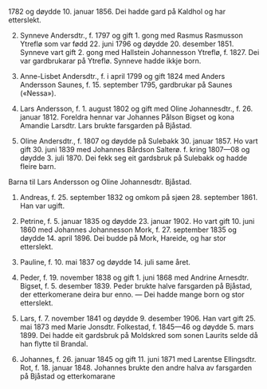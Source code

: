 1782 og døydde 10. januar 1856. Dei hadde gard på Kaldhol og har etterslekt.

2. Synneve Andersdtr., f. 1797 og gift 1. gong med Rasmus Rasmusson Ytreflø som var fødd 22. juni 1796 og døydde 20. desember 1851. Synneve vart gift 2. gong med Hallstein Johannesson Ytreflø, f. 1827. Dei var gardbrukarar på Ytreflø. Synneve hadde ikkje born.

3. Anne-Lisbet Andersdtr., f. i april 1799 og gift 1824 med Anders Andersson Saunes, f. 15. september 1795, gardbrukar på Saunes («Nessa»).

4. Lars Andersson, f. 1. august 1802 og gift med Oline Johannesdtr., f. 26. januar 1812. Foreldra hennar var Johannes Pålson Bigset og kona Amandie Larsdtr. Lars brukte farsgarden på Bjåstad.

9. Oline Andersdtr., f. 1807 og døydde på Sulebakk 30. januar 1857. Ho vart gift 30. juni 1839 med Johannes Bårdson Salterø. f. kring 1807—08 og døydde 3. juli 1870. Dei fekk seg eit gardsbruk på Sulebakk og hadde fleire barn.

Barna til Lars Andersson og Oline Johannesdtr. Bjåstad.

1. Andreas, f. 25. september 1832 og omkom på sjøen 28. september 1861. Han var ugift.

2. Petrine, f. 5. januar 1835 og døydde 23. januar 1902. Ho vart gift 10. juni 1860 med Johannes Johannesson Mork, f. 27. september 1835 og døydde 14. april 1896. Dei budde på Mork, Hareide, og har stor etterslekt.

3. Pauline, f. 10. mai 1837 og døydde 14. juli same året.

4. Peder, f. 19. november 1838 og gift 1. juni 1868 med Andrine Arnesdtr. Bigset, f. 5. desember 1839. Peder brukte halve farsgarden på Bjåstad, der etterkomerane deira bur enno. — Dei hadde mange born og stor etterslekt.

5. Lars, f. 7. november 1841 og døydde 9. desember 1906. Han vart gift 25. mai 1873 med Marie Jonsdtr. Folkestad, f. 1845—46 og døydde 5. mars 1899. Dei hadde eit gardsbruk på Moldskred som sonen Laurits selde då han flytte til Brandal.

6. Johannes, f. 26. januar 1845 og gift 11. juni 1871 med Larentse Ellingsdtr. Rot, f. 18. januar 1848. Johannes brukte den andre halva av farsgarden på Bjåstad og etterkomarane